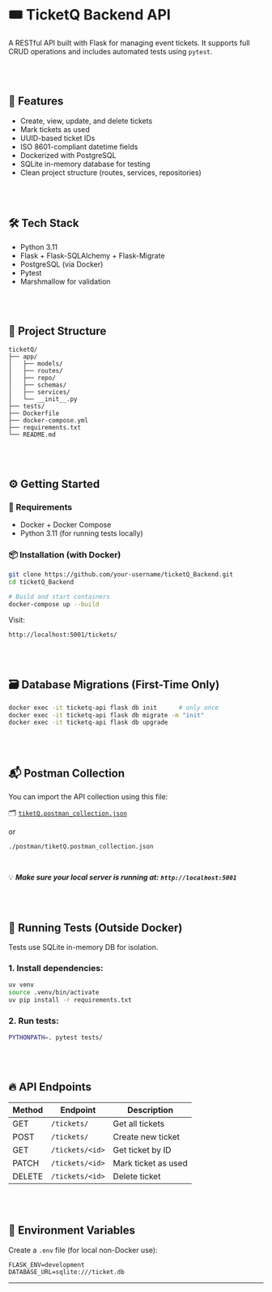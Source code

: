 # 🎟️ TicketQ Backend API

A RESTful API built with Flask for managing event tickets. It supports full CRUD operations and includes automated tests using `pytest`.

<br><br>

## 🚀 Features

- Create, view, update, and delete tickets
- Mark tickets as used
- UUID-based ticket IDs
- ISO 8601-compliant datetime fields
- Dockerized with PostgreSQL
- SQLite in-memory database for testing
- Clean project structure (routes, services, repositories)


<br><br>

## 🛠️ Tech Stack

- Python 3.11
- Flask + Flask-SQLAlchemy + Flask-Migrate
- PostgreSQL (via Docker)
- Pytest
- Marshmallow for validation


<br><br>

## 📁 Project Structure

```
ticketQ/
├── app/
│   ├── models/
│   ├── routes/
│   ├── repo/
│   ├── schemas/
│   ├── services/
│   └── __init__.py
├── tests/
├── Dockerfile
├── docker-compose.yml
├── requirements.txt
└── README.md
```


<br><br>

## ⚙️ Getting Started

### 🔧 Requirements

- Docker + Docker Compose
- Python 3.11 (for running tests locally)



### 📦 Installation (with Docker)

```bash
git clone https://github.com/your-username/ticketQ_Backend.git
cd ticketQ_Backend

# Build and start containers
docker-compose up --build
```

Visit:  
```
http://localhost:5001/tickets/
```


<br><br>

## 🗃️ Database Migrations (First-Time Only)

```bash
docker exec -it ticketq-api flask db init      # only once
docker exec -it ticketq-api flask db migrate -m "init"
docker exec -it ticketq-api flask db upgrade
```

<br><br>

## 📬 Postman Collection

You can import the API collection using this file:

🗂️ [`tiketQ.postman_collection.json`](./postman/tiketQ.postman_collection.json)

or

```
./postman/tiketQ.postman_collection.json
```
<br>

💡 <i><b>Make sure your local server is running at: `http://localhost:5001`</i></b>


<br><br>

## 🧪 Running Tests (Outside Docker)

Tests use SQLite in-memory DB for isolation.

### 1. Install dependencies:
```bash
uv venv
source .venv/bin/activate
uv pip install -r requirements.txt
```

### 2. Run tests:

```bash
PYTHONPATH=. pytest tests/
```

<br><br>

## 🔥 API Endpoints

| Method | Endpoint            | Description           |
|--------|---------------------|-----------------------|
| GET    | `/tickets/`         | Get all tickets       |
| POST   | `/tickets/`         | Create new ticket     |
| GET    | `/tickets/<id>`     | Get ticket by ID      |
| PATCH  | `/tickets/<id>`     | Mark ticket as used   |
| DELETE | `/tickets/<id>`     | Delete ticket         |


<br><br>

## 📌 Environment Variables

Create a `.env` file (for local non-Docker use):

```
FLASK_ENV=development
DATABASE_URL=sqlite:///ticket.db
```

---